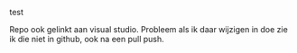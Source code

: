 test

Repo ook gelinkt aan visual studio.
Probleem als ik daar wijzigen in doe zie ik die niet in github, ook na een pull push.

